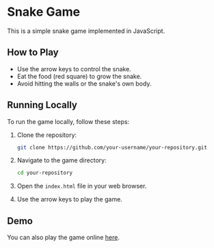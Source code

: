# Snake Game

This is a simple snake game implemented in JavaScript.

## How to Play

- Use the arrow keys to control the snake.
- Eat the food (red square) to grow the snake.
- Avoid hitting the walls or the snake's own body.

## Running Locally

To run the game locally, follow these steps:

1. Clone the repository:

   ```sh
   git clone https://github.com/your-username/your-repository.git
   ```

2. Navigate to the game directory:

   ```sh
   cd your-repository
   ```

3. Open the `index.html` file in your web browser.

4. Use the arrow keys to play the game.

## Demo

You can also play the game online [here](/).
